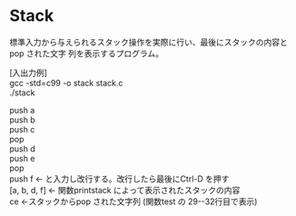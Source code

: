 # Stack
標準入力から与えられるスタック操作を実際に行い、最後にスタックの内容と pop された文字 列を表示するプログラム。  
  
[入出力例]  
gcc -std=c99 -o stack stack.c  
./stack  
  
push a  
push b  
push c    
pop  
push d  
push e    
pop  
push f ← と入力し改行する。改行したら最後にCtrl-D を押す  
[a, b, d, f] ← 関数printstack によって表示されたスタックの内容  
ce ←スタックからpop された文字列 (関数test の 29--32行目で表示)  
  
  
